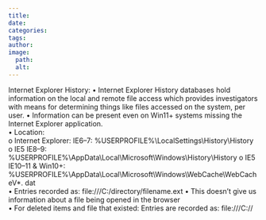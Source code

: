 ```yaml
---
title: 
date: 
categories: 
tags: 
author: 
image:
  path: 
  alt: 
---
```

Internet Explorer History: 
• Internet Explorer History databases hold information on the local and remote file access 
which provides investigators with means for determining things like files accessed on the 
system, per user. 
• Information can be present even on Win11+ systems missing the Internet Explorer 
application.  
• Location:  
o Internet Explorer: IE6–7: %USERPROFILE%\LocalSettings\History\History 
o IE5 IE8–9: %USERPROFILE%\AppData\Local\Microsoft\Windows\History\History 
o IE5 IE10–11 & Win10+: 
%USERPROFILE%\AppData\Local\Microsoft\Windows\WebCache\WebCacheV*.
 dat  
• Entries recorded as: file:///C:/directory/filename.ext 
• This doesn’t give us information about a file being opened in the browser  
• For deleted items and file that existed: Entries are recorded as: file:///C:// 
